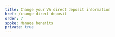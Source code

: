 ```yaml
---
title: Change your VA direct deposit information
href: /change-direct-deposit
order: 7
spoke: Manage benefits
private: true
---
```

